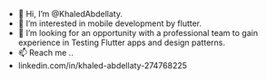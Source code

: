 - 👋 Hi, I’m @KhaledAbdellaty.
- 👀 I’m interested in mobile development by flutter.
- 💞️ I’m looking for an opportunity with a professional team to gain experience in Testing Flutter apps and design patterns.
- 📫 Reach me .. 
- <href>linkedin.com/in/khaled-abdellaty-274768225</href>


<!---
KhaledAbdellaty/KhaledAbdellaty is a ✨ special ✨ repository because its `README.md` (this file) appears on your GitHub profile.
You can click the Preview link to take a look at your changes.
--->
